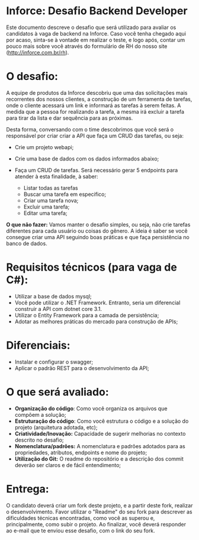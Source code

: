 # Inforce: Desafio Backend Developer
Este documento descreve o desafio que será utilizado para avaliar os candidatos à vaga de backend na Inforce. Caso você tenha chegado aqui por acaso, sinta-se à vontade em realizar o teste, e logo após, contar um pouco mais sobre você através do formulário de RH do nosso site (http://inforce.com.br/rh).

# O desafio:
A equipe de produtos da Inforce descobriu que uma das solicitações mais recorrentes dos nossos clientes, a construção de um ferramenta de tarefas, onde o cliente acessará um link e informará as tarefas à serem feitas. A medida que a pessoa for realizando a tarefa, a mesma irá excluir a tarefa para tirar da lista e dar sequência para as próximas.

Desta forma, conversando com o time descobrimos que você será o responsável por criar criar a API que faça um CRUD das tarefas, ou seja:

- Crie um projeto webapi; 

- Crie uma base de dados com os dados informados abaixo;

- Faça um CRUD de tarefas. Será necessário gerar 5 endpoints para atender à esta finalidade, à saber:
  - Listar todas as tarefas
  - Buscar uma tarefa em especifico;
  - Criar uma tarefa nova;
  - Excluir uma tarefa;
  - Editar uma tarefa;

**O que não fazer:**
Vamos manter o desafio simples, ou seja, não crie tarefas diferentes para cada usuário ou coisas do gênero. A ideia é saber se você consegue criar uma API seguindo boas práticas e que faça persistência no banco de dados.

# Requisitos técnicos (para vaga de C#):
- Utilizar a base de dados mysql;
- Você pode utilizar o .NET Framework. Entranto, seria um diferencial construir a API com dotnet core 3.1.
- Utilizar o Entity Framework para a camada de persistência;
- Adotar as melhores práticas do mercado para construção de APIs;

# Diferenciais:
- Instalar e configurar o swagger;
- Aplicar o padrão REST para o desenvolvimento da API;

# O que será avaliado:
- **Organização do código**: Como você organiza os arquivos que compõem a solução;
- **Estruturação do código**: Como você estrutura o código e a solução do projeto (arquitetura adotada, etc);
- **Criatividade/Inovação:** Capacidade de sugerir melhorias no contexto descrito no desafio;
- **Nomenclatura/padrões:** A nomenclatura e padrões adotados para as propriedades, atributos, endpoints e nome do projeto;
- **Utilização do Git:** O readme do repositório e a descrição dos commit deverão ser claros e de fácil entendimento;

# Entrega:
O candidato deverá criar um fork deste projeto, e a partir deste fork, realizar o desenvolvimento. Favor utilizar o "Readme" do seu fork para descrever as dificuldades técnicas encontradas, como você as superou e, principalmente, como subir o projeto. Ao finalizar, você deverá responder ao e-mail que te enviou esse desafio, com o link do seu fork.
